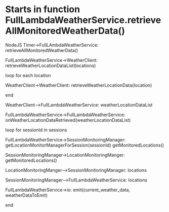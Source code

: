 # Starts in function FullLambdaWeatherService.retrieveAllMonitoredWeatherData()

NodeJS Timer->FullLAmbdaWeatherService: retrieveAllMonitoredWeatherData()

FullLambdaWeatherService->WeatherClient: retrieveWeatherLocationDataList(locations)

loop for each location

WeatherClient->WeatherClient: retrieveWeatherLocationData(location)

end

WeatherClient-->FullLambdaWeatherService: weatherLocationDataList

FullLambdaWeatherService->FullLambdaWeatherService: onWeatherLocationDataRetrieved(weatherLocationDataList)

loop for sessionId in sessions

FullLambdaWeatherService->SessionMonitoringManager: getLocationMonitorManagerForSession(sessionId) getMonitoredLocations()

SessionMonitoringManager->LocationMonitoringManger: getMonitoredLocations()

LocationMonitoringManger-->SessionMonitoringManager: locations

SessionMonitoringManager-->FullLambdaWeatherService: locations

FullLambdaWeatherService->io: emit(current_weather_data, weatherDataToEmit)

end
